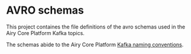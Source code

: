 # AVRO schemas

This project containes the file definitions of the avro schemas used in the
Airy Core Platform Kafka topics.

The schemas abide to the Airy Core Platform [Kafka naming
conventions](/docs/docs/kafka.md#topic-naming-conventions).
